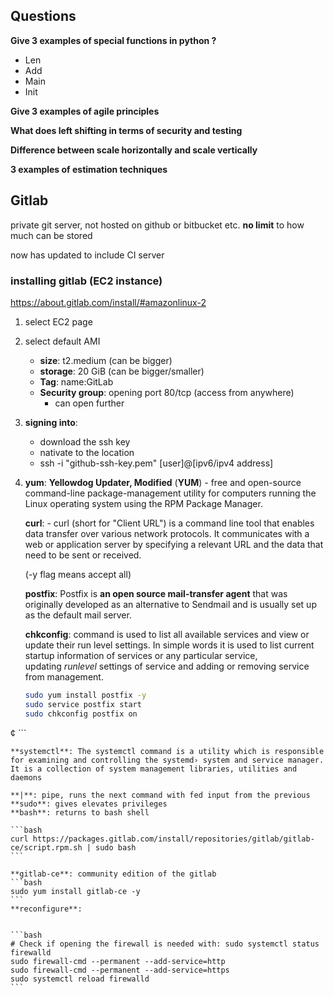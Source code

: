 
## Questions

**Give 3 examples of special functions in python ?**
- Len
- Add 
- Main 
- Init

**Give 3 examples of agile principles**
  
**What does left shifting in terms of security and testing**

**Difference between scale horizontally and scale vertically**

**3 examples of estimation techniques**

## Gitlab
private git server, not hosted on github or bitbucket etc.
**no limit** to how much can be stored

now has updated to include CI server

### installing gitlab (EC2 instance)
https://about.gitlab.com/install/#amazonlinux-2

1. select EC2 page
2. select default AMI
	- **size**: t2.medium (can be bigger)
	- **storage**: 20 GiB (can be bigger/smaller)
	- **Tag**: name:GitLab
	- **Security group**: opening port 80/tcp (access from anywhere)
		- can open further
3. **signing into**:
	- download the ssh key
	- nativate to the location
	- ssh -i "github-ssh-key.pem" [user]@[ipv6/ipv4 address]
4. 
	**yum**: **Yellowdog Updater, Modified** (**YUM**)
		- free and open-source command-line package-management utility for computers running the Linux operating system using the RPM Package Manager.
	
	**curl**: 
		- curl (short for "Client URL") is a command line tool that enables data transfer over various network protocols. It communicates with a web or application server by specifying a relevant URL and the data that need to be sent or received.
	
	(-y flag means accept all)

	**postfix**: Postfix is **an open source mail-transfer agent** that was originally developed as an alternative to Sendmail and is usually set up as the default mail server.

	**chkconfig**: command is used to list all available services and view or update their run level settings. In simple words it is used to list current startup information of services or any particular service, updating _runlevel_ settings of service and adding or removing service from management.

	```bash
	sudo yum install postfix -y
	sudo service postfix start
	sudo chkconfig postfix on
¢	```
	
	**systemctl**: The systemctl command is a utility which is responsible for examining and controlling the systemd› system and service manager. It is a collection of system management libraries, utilities and daemons

	**|**: pipe, runs the next command with fed input from the previous
	**sudo**: gives elevates privileges 
	**bash**: returns to bash shell
	
	```bash
	curl https://packages.gitlab.com/install/repositories/gitlab/gitlab-ce/script.rpm.sh | sudo bash
	```

	**gitlab-ce**: community edition of the gitlab
	```bash
	sudo yum install gitlab-ce -y
	```
	**reconfigure**: 

	
	```bash
	# Check if opening the firewall is needed with: sudo systemctl status firewalld
	sudo firewall-cmd --permanent --add-service=http
	sudo firewall-cmd --permanent --add-service=https
	sudo systemctl reload firewalld
	```
